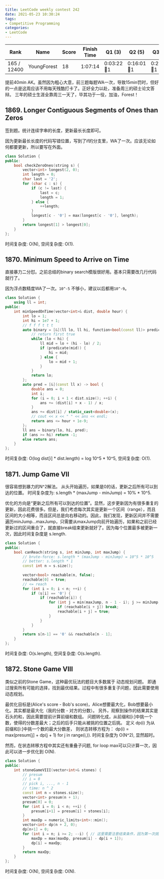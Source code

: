 ```yaml
---
title: LeetCode weekly contest 242
date: 2021-05-23 10:30:24
tags:
- Competitive Programming
categories:
- LeetCode
---
```


| Rank |	Name |	Score |	Finish Time | 	Q1 (3) |	Q2 (5) |	Q3 (5) |	Q4 (6)|
|--|--|--|--|--|--|--|--|
| 165 / 12400 | YoungForest | 18 | 	1:07:14 | 0:03:22 🐞1 | 0:16:01 🐞1 | 0:27:41  🐞1 | 0:52:14 |

提前40min AK。虽然因为粗心大意，前三题每题WA一次，导致15min罚时，但好的一点是这周应该不用每天残酷打卡了。正好全力以赴，准备周三的硕士论文答辩。
三年的硕士生涯全靠周三一天了，毕其功于一役，加油，Forest！

## 1869. Longer Contiguous Segments of Ones than Zeros

签到题。统计连续字串的长度，更新最长长度即可。

因为更新最长长度的代码写错位置，写到了if的分支里，WA了一次。应该无论如何都要更新，所以要写在外面。

```cpp
class Solution {
public:
    bool checkZeroOnes(string s) {
        vector<int> longest(2, 0);
        int length = 0;
        char last = '2';
        for (char c : s) {
            if (c != last) {
                last = c;
                length = 1;
            } else {
                ++length;
            }
            longest[c - '0'] = max(longest[c - '0'], length);
        }
        return longest[1] > longest[0];
    }
};
```

时间复杂度: O(N),
空间复杂度: O(1).

## 1870. Minimum Speed to Arrive on Time

直接暴力二分怼。之前总结的binary search模版很好用。基本只需要改几行代码就行了。

因为浮点数精度WA了一次。`10^-5` 不够小，建议以后都用`10^-9`。

```cpp
class Solution {
    using ll = int;
public:
    int minSpeedOnTime(vector<int>& dist, double hour) {
        int lo = 1;
        int hi = 1e7 + 1;
        // f f f t t t
        auto binary = [&](ll lo, ll hi, function<bool(const ll)> predicate) -> int {
            // return first true
            while (lo < hi) {
                ll mid = lo + (hi - lo) / 2;
                if (predicate(mid)) {
                    hi = mid;
                } else {
                    lo = mid + 1;
                }
            }
            return lo;
        };
        auto pred = [&](const ll x) -> bool {
            double ans = 0;
            int i;
            for (i = 0; i + 1 < dist.size(); ++i) {
                ans += (dist[i] + x - 1) / x;
            }
            ans += dist[i] / static_cast<double>(x);
            // cout << x << " " << ans << endl;
            return ans <= hour + 1e-9;
        };
        ll ans = binary(lo, hi, pred);
        if (ans >= hi) return -1;
        else return ans;
    }
};
```

时间复杂度: O(log dist[i] * dist.length) = log 10^5 * 10^5,
空间复杂度: O(1).

## 1871. Jump Game VII

很容易想到暴力的N^2解法。
从头开始遍历，如果是0的话，更新之后所有可以到达的位置。
时间复杂度为: s.length * (maxJump - minJump) = 10% * 10^5.

优化的方向是“更新之后所有可以到达的位置”。显然，这步更新因为有很多重复的更新，因此花费很多。但是，我们考虑每次其实是更新一个区间（range），而且区间的大小相等，而且区间总是向右移动的。因此，我们发现，更新区间并不需要遍历minJump...maxJump，只需要从maxJump向前开始遍历，如果和之前已经更新过的区间重合了，就直接break结束更新就好了。因为每个位置最多被更新一次，因此时间复杂度是 s.length.

```cpp
class Solution {
public:
    bool canReach(string s, int minJump, int maxJump) {
        // brute-force: s.length * (maxJump - minJump) = 10^5 * 10^5
        // better: s.length * 1
        const int n = s.size();
        
        vector<bool> reachable(n, false);
        reachable[0] = true;
        // <= reach
        for (int i = 0; i < n; ++i) {
            if (s[i] == '0') {
                if (reachable[i]) {
                    for (int j = min(maxJump, n - 1 - i); j >= minJump; --j) {
                        if (reachable[i + j]) break;
                        reachable[i + j] = true;
                    }
                }
            }
        }
        return s[n-1] == '0' && reachable[n - 1];
    }
};
```

时间复杂度: O(s.length),
空间复杂度: O(s.length).

## 1872. Stone Game VIII

类似之前的Stone Game，这种最优玩法的题目大多数属于 动态规划问题。
即通过搜索所有可能的选择，找到最优结果。过程中有很多重复子问题，因此需要使用动态规划。

最优化目标是(Alice's score - Bob's score)，Alice想要最大化，Bob想要最小化。其实都是最大化（我的分数 - 对方的分数）。
另外，观察到操作的结果其实是石头的和，因此需要提前计算前缀和数组。
问题转化成，从前缀和[i:]中挑一个数，使得的分数差最大；之后的后手只能从被挑的位置之后挑。
定义
dp(i) 为从前缀和[i:]中挑一个数的最大分数差，
则状态转移方程为：
dp(i) = max(presum[j] + dp(j + 1) for j in range(i,)).
时间复杂度为 O(N^2), 显然超时。

然而，在状态转移方程中其实还有重叠子问题, for loop max可以只计算一次，因此可以进一步优化到 O(N).

```cpp
class Solution {
public:
    int stoneGameVIII(vector<int>& stones) {
        // presum
        // i = 0
        // pick i, ..., n - 1
        // time: n ^ 2
        const int n = stones.size();
        vector<int> presum(n + 1);
        presum[0] = 0;
        for (int i = 0; i < n; ++i) {
            presum[i+1] = presum[i] + stones[i];
        }
        int maxDp = numeric_limits<int>::min();
        vector<int> dp(n + 2, 0);
        dp[n+1] = 0;
        for (int i = n; i >= 2; --i) { // 这里需要注意结束条件，因为第一次挑选不能不合并或只合并第一个，因此presum[0],presum[1]是没用的。
            maxDp = max(maxDp, presum[i] - dp[i + 1]);
            dp[i] = maxDp;
        }
        return maxDp;
    }
};
```

时间复杂度: O(N),
空间复杂度: O(N).